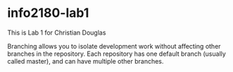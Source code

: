 # info2180-lab1

This is Lab 1 for Christian Douglas 

Branching allows you to isolate development work without
affecting other branches in the repository. Each repository
has one default branch (usually called master), and can have
multiple other branches.
